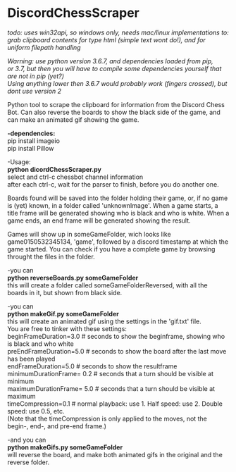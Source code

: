 # DiscordChessScraper
<i>todo: uses win32api, so windows only, needs mac/linux implementations to: grab clipboard contents for type html (simple text wont do!), and for uniform filepath handling

Warning: use python version 3.6.7, and dependencies loaded from pip, <br>
or 3.7, but then you will have to compile some dependencies yourself that are not in pip (yet?)<br>
Using anything lower then 3.6.7 would probably work (fingers crossed), but dont use version 2
</i>

Python tool to scrape the clipboard for information from the Discord Chess Bot. 
Can also reverse the boards to show the black side of the game, 
and can make an animated gif showing the game. 

 <b>-dependencies:<br/></b>
pip install imageio<br/>
pip install Pillow

 -Usage:<br/>
<b>python dicordChessScraper.py<br/></b>
select and ctrl-c chessbot channel information<br/>
after each ctrl-c, wait for the parser to finish, before you do another one.

Boards found will be saved into the folder holding their game, or, if no game is (yet) known, in a folder called 'unknownImage'.
When a game starts, a title frame will be generated showing who is black and who is white.
When a game ends, an end frame will be generated showing the result.

Games will show up in someGameFolder, wich looks like game0150532345134, 'game', followed by a discord timestamp at which the game started. You can check if you have a complete game by browsing throught the files in the folder.

 -you can <br/>
<b>python reverseBoards.py someGameFolder<br/></b>
this will create a folder called someGameFolderReversed, with all the boards in it, but shown from black side.

 -you can<br/>
<b>python makeGif.py someGameFolder<br/></b>
this will create an animated gif using the settings in the 'gif.txt' file.<br/>
You are free to tinker with these settings:<br/>
beginFrameDuration=3.0         # seconds to show the beginframe, showing who is black and who white<br/>
preEndFrameDuration=5.0        # seconds to show the board after the last move has been played<br/>
endFrameDuration=5.0           # seconds to show the resultframe<br/>
minimumDurationFrame= 0.2      # seconds that a turn should be visible at minimum<br/>
maximumDurationFrame= 5.0      # seconds that a turn should be visible at maximum<br/>
timeCompression=0.1            # normal playback: use 1. Half speed: use 2. Double speed: use 0.5, etc.<br/>
(Note that the timeCompression is only applied to the moves, not the begin-, end-, and pre-end frame.)

 -and you can <br/>
<b>python makeGifs.py someGameFolder<br/></b>
will reverse the board, and make both animated gifs in the original and the reverse folder. 

